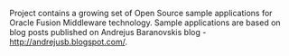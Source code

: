 Project contains a growing set of Open Source sample applications for Oracle Fusion Middleware technology. Sample applications are based on blog posts published on Andrejus Baranovskis blog - http://andrejusb.blogspot.com/.